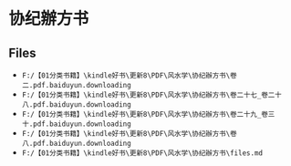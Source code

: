 # 协纪辦方书

## Files

- `F:/【01分类书籍】\kindle好书\更新8\PDF\风水学\协纪辦方书\卷二.pdf.baiduyun.downloading`
- `F:/【01分类书籍】\kindle好书\更新8\PDF\风水学\协纪辦方书\卷二十七_卷二十八.pdf.baiduyun.downloading`
- `F:/【01分类书籍】\kindle好书\更新8\PDF\风水学\协纪辦方书\卷二十九_卷三十.pdf.baiduyun.downloading`
- `F:/【01分类书籍】\kindle好书\更新8\PDF\风水学\协纪辦方书\卷八.pdf.baiduyun.downloading`
- `F:/【01分类书籍】\kindle好书\更新8\PDF\风水学\协纪辦方书\files.md`

